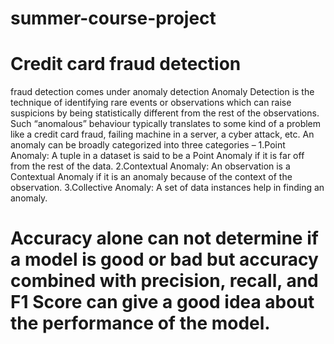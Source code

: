 # summer-course-project
# Credit card fraud detection
fraud detection comes under anomaly detection
Anomaly Detection is the technique of identifying rare events or observations which can raise suspicions by being statistically different from the rest of the observations. Such “anomalous” behaviour typically translates to some kind of a problem like a credit card fraud, failing machine in a server, a cyber attack, etc.
An anomaly can be broadly categorized into three categories –
      1.Point Anomaly: A tuple in a dataset is said to be a Point Anomaly if it is far off from the rest of the data.
      2.Contextual Anomaly: An observation is a Contextual Anomaly if it is an anomaly because of the context of the observation.
      3.Collective Anomaly: A set of data instances help in finding an anomaly.
# Accuracy alone can not determine if a model is good or bad but accuracy combined with precision, recall, and F1 Score can give a good idea about the performance of the model.
                  
